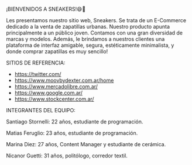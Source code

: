 ¡BIENVENIDOS A SNEAKERS!😄👟

Les presentamos nuestro sitio web, Sneakers. Se trata de un E-Commerce dedicado a la venta de zapatillas urbanas. Nuestro producto apunta principalmente a un público joven. Contamos con una gran diversidad de marcas y modelos. Además, le brindamos a nuestros clientes una plataforma de interfaz amigable, segura, estéticamente minimalista, y donde comprar zapatillas es muy sencillo! 

SITIOS DE REFERENCIA:

- https://twitter.com/
- https://www.moovbydexter.com.ar/home
- https://www.mercadolibre.com.ar/
- https://www.google.com.ar/
- https://www.stockcenter.com.ar/
 
INTEGRANTES DEL EQUIPO: 

Santiago Stornelli: 22 años, estudiante de programación. 

Matias Feruglio: 23 años, estudiante de programación.

Marina Diez: 27 años, Content Manager y estudiante de cerámica.

Nicanor Guetti: 31 años, politólogo, corredor textil.

